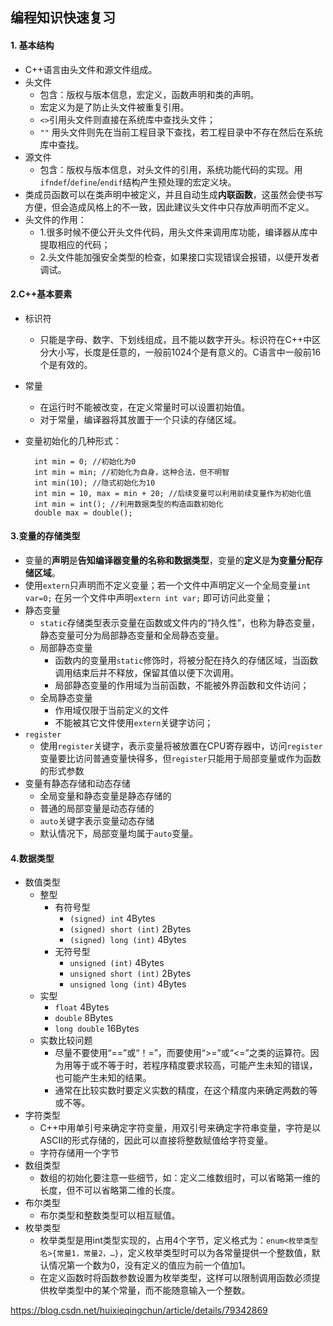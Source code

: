 ## 编程知识快速复习
#### 1. 基本结构
- C++语言由头文件和源文件组成。
- 头文件
	- 包含：版权与版本信息，宏定义，函数声明和类的声明。
	- 宏定义为是了防止头文件被重复引用。
	- `<>`引用头文件则直接在系统库中查找头文件；
	- `""` 用头文件则先在当前工程目录下查找，若工程目录中不存在然后在系统库中查找。
- 源文件
	- 包含：版权与版本信息，对头文件的引用，系统功能代码的实现。用`ifndef`/`define`/`endif`结构产生预处理的宏定义块。
- 类成员函数可以在类声明中被定义，并且自动生成**内联函数**，这虽然会使书写方便，但会造成风格上的不一致，因此建议头文件中只存放声明而不定义。
- 头文件的作用：
	- 1.很多时候不便公开头文件代码，用头文件来调用库功能，编译器从库中提取相应的代码；
	- 2.头文件能加强安全类型的检查，如果接口实现错误会报错，以便开发者调试。
#### 2.C++基本要素
- 标识符
	- 只能是字母、数字、下划线组成，且不能以数字开头。标识符在C++中区分大小写，长度是任意的，一般前1024个是有意义的。C语言中一般前16个是有效的。
- 常量
	- 在运行时不能被改变，在定义常量时可以设置初始值。
	- 对于常量，编译器将其放置于一个只读的存储区域。
- 变量初始化的几种形式：

		int min = 0; //初始化为0
		int min = min; //初始化为自身，这种合法，但不明智
		int min(10); //隐式初始化为10
		int min = 10, max = min + 20; //后续变量可以利用前续变量作为初始化值
		int min = int(); //利用数据类型的构造函数初始化
		double max = double();
#### 3.变量的存储类型
- 变量的**声明**是**告知编译器变量的名称和数据类型**，变量的**定义**是**为变量分配存储区域**。
- 使用`extern`只声明而不定义变量；若一个文件中声明定义一个全局变量`int var=0;` 在另一个文件中声明`extern int var;` 即可访问此变量；
- 静态变量
	- `static`存储类型表示变量在函数或文件内的“持久性”，也称为静态变量，静态变量可分为局部静态变量和全局静态变量。
	- 局部静态变量
		- 函数内的变量用`static`修饰时，将被分配在持久的存储区域，当函数调用结束后并不释放，保留其值以便下次调用。
		- 局部静态变量的作用域为当前函数，不能被外界函数和文件访问；
	- 全局静态变量
		- 作用域仅限于当前定义的文件
		- 不能被其它文件使用`extern`关键字访问；
- `register`
	- 使用`register`关键字，表示变量将被放置在CPU寄存器中，访问`register`变量要比访问普通变量快得多，但`register`只能用于局部变量或作为函数的形式参数
- 变量有静态存储和动态存储
	- 全局变量和静态变量是静态存储的
	- 普通的局部变量是动态存储的
	- `auto`关键字表示变量动态存储
	- 默认情况下，局部变量均属于`auto`变量。
#### 4.数据类型
- 数值类型
	- 整型
		- 有符号型
			- `(signed) int` 4Bytes
			- `(signed) short (int)` 2Bytes
			- `(signed) long (int)` 4Bytes
		- 无符号型
			- `unsigned (int)` 4Bytes
			- `unsigned short (int)` 2Bytes
			- `unsigned long (int)` 4Bytes
	- 实型
		- `float` 4Bytes
		- `double` 8Bytes
		- `long double` 16Bytes
	- 实数比较问题
		- 尽量不要使用“==”或“！=”，而要使用“>=”或“<=”之类的运算符。因为用等于或不等于时，若程序精度要求较高，可能产生未知的错误，也可能产生未知的结果。
		- 通常在比较实数时要定义实数的精度，在这个精度内来确定两数的等或不等。
- 字符类型
	- C++中用单引号来确定字符变量，用双引号来确定字符串变量，字符是以ASCII的形式存储的，因此可以直接将整数赋值给字符变量。
	- 字符存储用一个字节
- 数组类型
	- 数组的初始化要注意一些细节，如：定义二维数组时，可以省略第一维的长度，但不可以省略第二维的长度。
- 布尔类型
	- 布尔类型和整数类型可以相互赋值。
- 枚举类型
	- 枚举类型是用int类型实现的，占用4个字节，定义格式为：`enum<枚举类型名>{常量1，常量2，…}`，定义枚举类型时可以为各常量提供一个整数值，默认情况第一个数为0，没有定义的值应为前一个值加1。
	- 在定义函数时将函数参数设置为枚举类型，这样可以限制调用函数必须提供枚举类型中的某个常量，而不能随意输入一个整数。

https://blog.csdn.net/huixieqingchun/article/details/79342869